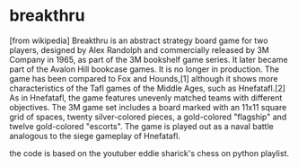 # breakthru

[from wikipedia]
Breakthru is an abstract strategy board game for two players, designed by Alex Randolph and commercially released by 3M Company in 1965, as part of the 3M bookshelf game series. It later became part of the Avalon Hill bookcase games. It is no longer in production. The game has been compared to Fox and Hounds,[1] although it shows more characteristics of the Tafl games of the Middle Ages, such as Hnefatafl.[2] As in Hnefatafl, the game features unevenly matched teams with different objectives. The 3M game set includes a board marked with an 11x11 square grid of spaces, twenty silver-colored pieces, a gold-colored "flagship" and twelve gold-colored "escorts". The game is played out as a naval battle analogous to the siege gameplay of Hnefatafl.


the code is based on the youtuber eddie sharick's chess on python playlist.
